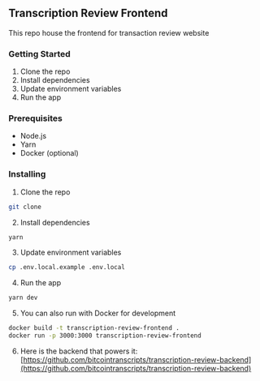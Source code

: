 ## Transcription Review Frontend

This repo house the frontend for transaction review website

### Getting Started

1. Clone the repo
2. Install dependencies
3. Update environment variables
4. Run the app

### Prerequisites

- Node.js
- Yarn
- Docker (optional)

### Installing

1. Clone the repo

```sh
git clone
```

2. Install dependencies

```sh
yarn
```

3. Update environment variables

```sh
cp .env.local.example .env.local
```

4. Run the app

```sh
yarn dev
```

5. You can also run with Docker for development

```sh
docker build -t transcription-review-frontend .
docker run -p 3000:3000 transcription-review-frontend
```
6. Here is the backend that powers it: 
   [https://github.com/bitcointranscripts/transcription-review-backend](https://github.com/bitcointranscripts/transcription-review-backend)
